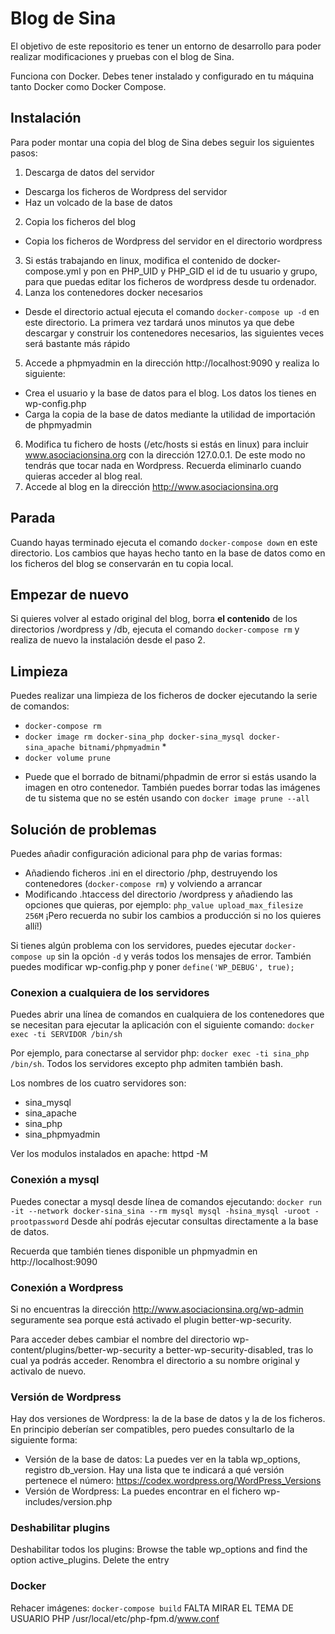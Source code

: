 
# Blog de Sina

El objetivo de este repositorio es tener un entorno de desarrollo para poder realizar modificaciones y pruebas con el blog de Sina.

Funciona con Docker. Debes tener instalado y configurado en tu máquina tanto Docker como Docker Compose.

## Instalación

Para poder montar una copia del blog de Sina debes seguir los siguientes pasos:

1. Descarga de datos del servidor
  - Descarga los ficheros de Wordpress del servidor
  - Haz un volcado de la base de datos
2. Copia los ficheros del blog
  - Copia los ficheros de Wordpress del servidor en el directorio wordpress
3. Si estás trabajando en linux, modifica el contenido de docker-compose.yml y pon en PHP_UID y PHP_GID el id de tu usuario y grupo, para que puedas editar los ficheros de wordpress desde tu ordenador.
4. Lanza los contenedores docker necesarios 
  - Desde el directorio actual ejecuta el comando `docker-compose up -d` en este directorio. La primera vez tardará unos minutos ya que debe descargar y construir los contenedores necesarios, las siguientes veces será bastante más rápido
5. Accede a phpmyadmin en la dirección http://localhost:9090 y realiza lo siguiente:
  - Crea el usuario y la base de datos para el blog. Los datos los tienes en wp-config.php
  - Carga la copia de la base de datos mediante la utilidad de importación de phpmyadmin
6. Modifica tu fichero de hosts (/etc/hosts si estás en linux) para incluir www.asociacionsina.org con la dirección 127.0.0.1. De este modo no tendrás que tocar nada en Wordpress. Recuerda eliminarlo cuando quieras acceder al blog real.
7. Accede al blog en la dirección http://www.asociacionsina.org

## Parada

Cuando hayas terminado ejecuta el comando `docker-compose down` en este directorio. Los cambios que hayas hecho tanto en la base de datos como en los ficheros del blog se conservarán en tu copia local.

## Empezar de nuevo

Si quieres volver al estado original del blog, borra **el contenido** de los directorios /wordpress y /db, ejecuta el comando `docker-compose rm` y realiza de nuevo la instalación desde el paso 2.

## Limpieza

Puedes realizar una limpieza de los ficheros de docker ejecutando la serie de comandos:
  - `docker-compose rm`
  - `docker image rm docker-sina_php docker-sina_mysql docker-sina_apache bitnami/phpmyadmin` *
  - `docker volume prune`

* Puede que el borrado de bitnami/phpadmin de error si estás usando la imagen en otro contenedor. También puedes borrar todas las imágenes de tu sistema que no se estén usando con `docker image prune --all`

## Solución de problemas

Puedes añadir configuración adicional para php de varias formas:
- Añadiendo ficheros .ini en el directorio /php, destruyendo los contenedores (`docker-compose rm`) y volviendo a arrancar 
- Modificando .htaccess del directorio /wordpress y añadiendo las opciones que quieras, por ejemplo:
  `php_value upload_max_filesize 256M`
  ¡Pero recuerda no subir los cambios a producción si no los quieres allí!)

Si tienes algún problema con los servidores, puedes ejecutar `docker-compose up` sin la opción `-d` y verás todos los mensajes de error. También puedes modificar wp-config.php y poner `define('WP_DEBUG', true);` 

### Conexion a cualquiera de los servidores

Puedes abrir una línea de comandos en cualquiera de los contenedores que se necesitan para ejecutar la aplicación con el siguiente comando:
`docker exec -ti SERVIDOR /bin/sh`

Por ejemplo, para conectarse al servidor php: `docker exec -ti sina_php /bin/sh`. Todos los servidores excepto php admiten también bash.

Los nombres de los cuatro servidores son:
- sina_mysql
- sina_apache
- sina_php
- sina_phpmyadmin


Ver los modulos instalados en apache: httpd -M

### Conexión a mysql

Puedes conectar a mysql desde línea de comandos ejecutando:
`docker run -it --network docker-sina_sina --rm mysql mysql -hsina_mysql -uroot -prootpassword`
Desde ahí podrás ejecutar consultas directamente a la base de datos. 

Recuerda que también tienes disponible un phpmyadmin en http://localhost:9090

### Conexión a Wordpress
Si no encuentras la dirección http://www.asociacionsina.org/wp-admin seguramente sea porque está activado el plugin better-wp-security.

Para acceder debes cambiar el nombre del directorio wp-content/plugins/better-wp-security a better-wp-security-disabled, tras lo cual ya podrás acceder. Renombra el directorio a su nombre original y activalo de nuevo.

### Versión de Wordpress
Hay dos versiones de Wordpress: la de la base de datos y la de los ficheros. En principio deberían ser compatibles, pero puedes consultarlo de la siguiente forma:

- Versión de la base de datos: 
  La puedes ver en la tabla wp_options, registro db_version. Hay una lista que te indicará a qué versión pertenece el número: https://codex.wordpress.org/WordPress_Versions
- Versión de Wordpress:
  La puedes encontrar en el fichero wp-includes/version.php 

### Deshabilitar plugins
Deshabilitar todos los plugins:
Browse the table wp_options and find the option active_plugins. Delete the entry

### Docker

Rehacer imágenes: `docker-compose build`
FALTA MIRAR EL TEMA DE USUARIO PHP
/usr/local/etc/php-fpm.d/www.conf



